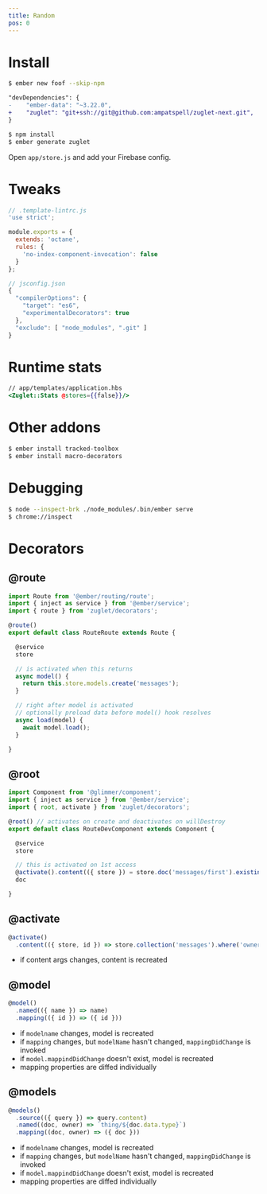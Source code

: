 ```yaml
---
title: Random
pos: 0
---
```


# Install

``` bash
$ ember new foof --skip-npm
```

``` diff
"devDependencies": {
-    "ember-data": "~3.22.0",
+    "zuglet": "git+ssh://git@github.com:ampatspell/zuglet-next.git",
}
```

``` bash
$ npm install
$ ember generate zuglet
```

Open `app/store.js` and add your Firebase config.

# Tweaks

``` javascript
// .template-lintrc.js
'use strict';

module.exports = {
  extends: 'octane',
  rules: {
    'no-index-component-invocation': false
  }
};
```

``` javascript
// jsconfig.json
{
  "compilerOptions": {
    "target": "es6",
    "experimentalDecorators": true
  },
  "exclude": [ "node_modules", ".git" ]
}
```

# Runtime stats

``` hbs
// app/templates/application.hbs
<Zuglet::Stats @stores={{false}}/>
```

# Other addons

``` bash
$ ember install tracked-toolbox
$ ember install macro-decorators
```

# Debugging

``` bash
$ node --inspect-brk ./node_modules/.bin/ember serve
$ chrome://inspect
```

# Decorators

## @route

``` javascript
import Route from '@ember/routing/route';
import { inject as service } from '@ember/service';
import { route } from 'zuglet/decorators';

@route()
export default class RouteRoute extends Route {

  @service
  store

  // is activated when this returns
  async model() {
    return this.store.models.create('messages');
  }

  // right after model is activated
  // optionally preload data before model() hook resolves
  async load(model) {
    await model.load();
  }

}
```

## @root

``` javascript
import Component from '@glimmer/component';
import { inject as service } from '@ember/service';
import { root, activate } from 'zuglet/decorators';

@root() // activates on create and deactivates on willDestroy
export default class RouteDevComponent extends Component {

  @service
  store

  // this is activated on 1st access
  @activate().content(({ store }) = store.doc('messages/first').existing())
  doc

}
```

## @activate

``` javascript
@activate()
  .content(({ store, id }) => store.collection('messages').where('owner', '==', id).query())
```

* if content args changes, content is recreated

## @model

``` javascript
@model()
  .named(({ name }) => name)
  .mapping(({ id }) => ({ id }))
```

* if `modelname` changes, model is recreated
* if `mapping` changes, but `modelName` hasn't changed, `mappingDidChange` is invoked
* if `model.mappindDidChange` doesn't exist, model is recreated
* mapping properties are diffed individually

## @models

``` javascript
@models()
  .source(({ query }) => query.content)
  .named((doc, owner) => `thing/${doc.data.type}`)
  .mapping((doc, owner) => ({ doc }))
```

* if `modelname` changes, model is recreated
* if `mapping` changes, but `modelName` hasn't changed, `mappingDidChange` is invoked
* if `model.mappindDidChange` doesn't exist, model is recreated
* mapping properties are diffed individually
